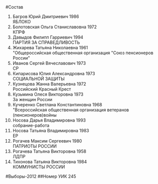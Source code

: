 #Состав
1. Багров Юрий Дмитриевич 1986   
    ЯБЛОКО
2. Болотовская Ольга Станиславовна 1972   
    КПРФ
3. Давыдов Филипп Гарриевич 1994   
    ПАРТИЯ ЗА СПРАВЕДЛИВОСТЬ
4. Жихарева Татьяна Николаевна 1961   
    "Общероссийская общественная организация "Союз пенсионеров России"
5. Иванов Сергей Вячеславович 1973   
    СР
6. Кипарисова Юлия Александровна 1973   
    СОЦИАЛЬНОЙ ЗАЩИТЫ
7. Кузнецова Жанна Валерьевна 1972   
    Российский Красный Крест
8. Кузьмина Олеся Викторовна 1973   
    За женщин России
9. Кучеренко Светлана Константиновна 1968   
    "Всероссийская общественная организация ветеранов (пенсионеров)войны
10. Носова Дарья Владимировна 1993   
    собрание-работа
11. Носова Татьяна Владимировна 1983   
    ЕР
12. Рогачев Максим Сергеевич 1980   
    ПАТРИОТЫ РОССИИ
13. Рогачева Татьяна Викторовна 1958   
    ЛДПР
14. Тихонова Татьяна Викторовна 1984   
    КОММУНИСТЫ РОССИИ

#Выборы-2012
##Номер УИК
245
